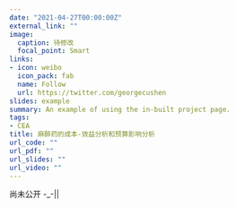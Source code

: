 ```yaml
---
date: "2021-04-27T00:00:00Z"
external_link: ""
image:
  caption: 待修改
  focal_point: Smart
links:
- icon: weibo
  icon_pack: fab
  name: Follow
  url: https://twitter.com/georgecushen
slides: example
summary: An example of using the in-built project page.
tags:
- CEA
title: 麻醉药的成本-效益分析和预算影响分析
url_code: ""
url_pdf: ""
url_slides: ""
url_video: ""
---
```


尚未公开 -_-||

